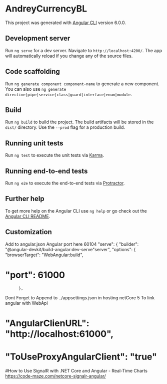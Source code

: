 # AndreyCurrencyBL

This project was generated with [Angular CLI](https://github.com/angular/angular-cli) version 6.0.0.

## Development server

Run `ng serve` for a dev server. Navigate to `http://localhost:4200/`. The app will automatically reload if you change any of the source files.

## Code scaffolding

Run `ng generate component component-name` to generate a new component. You can also use `ng generate directive|pipe|service|class|guard|interface|enum|module`.

## Build

Run `ng build` to build the project. The build artifacts will be stored in the `dist/` directory. Use the `--prod` flag for a production build.

## Running unit tests

Run `ng test` to execute the unit tests via [Karma](https://karma-runner.github.io).

## Running end-to-end tests

Run `ng e2e` to execute the end-to-end tests via [Protractor](http://www.protractortest.org/).

## Further help

To get more help on the Angular CLI use `ng help` or go check out the [Angular CLI README](https://github.com/angular/angular-cli/blob/master/README.md).

## Customization

Add to angular.json Angular port here 60104
   "serve": {
          "builder": "@angular-devkit/build-angular:dev-serve"server",
          "options": {
            "browserTarget": "WebAngular:build",
 #          "port": 61000
          },
Dont Forget to Append to ../appsettings.json in hosting netCore 5
To link angular with WebApi
#  "AngularClienURL": "http://localhost:61000",
#  "ToUseProxyAngularClient": "true"

#How to Use SignalR with .NET Core and Angular - Real-Time Charts
https://code-maze.com/netcore-signalr-angular/
